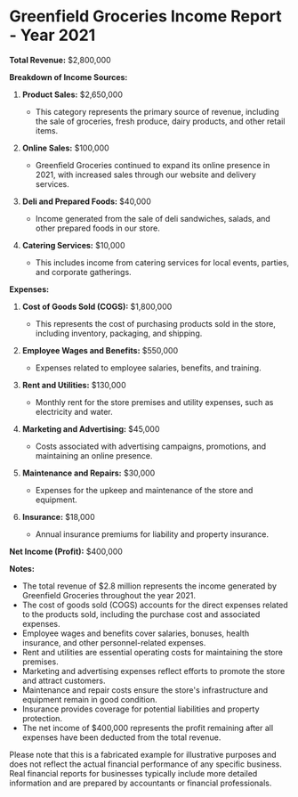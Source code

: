 # Greenfield Groceries Income Report - Year 2021

**Total Revenue:** $2,800,000

**Breakdown of Income Sources:**

1. **Product Sales:** $2,650,000
   - This category represents the primary source of revenue, including the sale of groceries, fresh produce, dairy products, and other retail items.

2. **Online Sales:** $100,000
   - Greenfield Groceries continued to expand its online presence in 2021, with increased sales through our website and delivery services.

3. **Deli and Prepared Foods:** $40,000
   - Income generated from the sale of deli sandwiches, salads, and other prepared foods in our store.

4. **Catering Services:** $10,000
   - This includes income from catering services for local events, parties, and corporate gatherings.

**Expenses:**

1. **Cost of Goods Sold (COGS):** $1,800,000
   - This represents the cost of purchasing products sold in the store, including inventory, packaging, and shipping.

2. **Employee Wages and Benefits:** $550,000
   - Expenses related to employee salaries, benefits, and training.

3. **Rent and Utilities:** $130,000
   - Monthly rent for the store premises and utility expenses, such as electricity and water.

4. **Marketing and Advertising:** $45,000
   - Costs associated with advertising campaigns, promotions, and maintaining an online presence.

5. **Maintenance and Repairs:** $30,000
   - Expenses for the upkeep and maintenance of the store and equipment.

6. **Insurance:** $18,000
   - Annual insurance premiums for liability and property insurance.

**Net Income (Profit):** $400,000

**Notes:**
- The total revenue of $2.8 million represents the income generated by Greenfield Groceries throughout the year 2021.
- The cost of goods sold (COGS) accounts for the direct expenses related to the products sold, including the purchase cost and associated expenses.
- Employee wages and benefits cover salaries, bonuses, health insurance, and other personnel-related expenses.
- Rent and utilities are essential operating costs for maintaining the store premises.
- Marketing and advertising expenses reflect efforts to promote the store and attract customers.
- Maintenance and repair costs ensure the store's infrastructure and equipment remain in good condition.
- Insurance provides coverage for potential liabilities and property protection.
- The net income of $400,000 represents the profit remaining after all expenses have been deducted from the total revenue.

Please note that this is a fabricated example for illustrative purposes and does not reflect the actual financial performance of any specific business. Real financial reports for businesses typically include more detailed information and are prepared by accountants or financial professionals.
